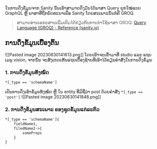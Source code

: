 ໃນການດຶງຂໍ້ມູນຈາກ Sanity ນັ້ນເຮົາສາມາດດຶງມັນໄດ້ພາສາ Query ຍຸກໃໝ່ແບບ GraphQL ຫຼື ພາສາທີ່ຖືກພັດທະນາເພື່ອ Sanity ໂດຍສະເພາະນັ້ນກໍ່ຄື GROQ.
>ສາມາດອ່ານເອກະສານເພີ່ມເຕີມໄດ້ກ່ຽວກັບການນຳໃຊ້ພາສາ GROQ: [Query Language (GROQ) - Reference (sanity.io)](https://www.sanity.io/docs/groq-reference)

## ການດຶງຂໍ້ມູນເບື້ອງຕົ້ນ
![[Pasted image 20230630141613.png]]
ໂດຍເຮົາຈະເຂົ້າມາທີ່ studio ແລະ ແຖບເມນູ vision, ຈາກນັ້ນ ຈະສັງເກດເຫັນແຖບເບື້ອງຊ້າຍທີ່ເອົາໄວ້ຂຽນຄຳສັ່ງໃນການດຶງຂໍ້ມູນ

### 1. ການດຶງຂໍ້ມູນທັງໝົດ

```graphql
*[_type == 'schemaName']
```

ເປັນການດຶງເອົາຂໍ້ມູນທັງໝົດ ຫຼື ໃນ entity ທີ່ມີຊື່ວ່າ post ດ້ວຍຄຳສັ່ງ `*[_type == 'post']`
![[Pasted image 20230630141848.png]]

### 2. ການດຶງຂໍ້ມູນສະເພາະ ຂອງຊຸດຂໍ້ມູນແຕ່ລະຕົວ

```graphql
*[_type == 'schemaName']{
	fieldName1,
	filedName2->{
		someProps
	}
}
```